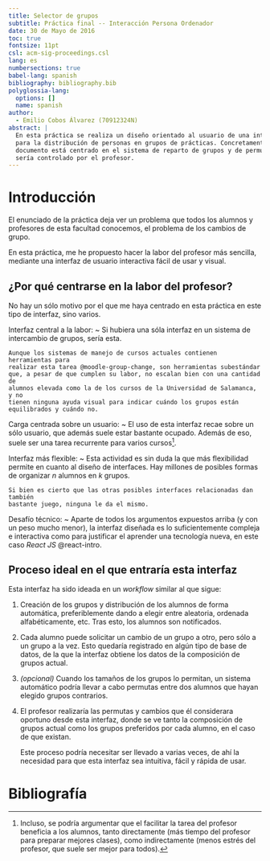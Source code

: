```yaml
---
title: Selector de grupos
subtitle: Práctica final -- Interacción Persona Ordenador
date: 30 de Mayo de 2016
toc: true
fontsize: 11pt
csl: acm-sig-proceedings.csl
lang: es
numbersections: true
babel-lang: spanish
bibliography: bibliography.bib
polyglossia-lang:
  options: []
  name: spanish
author:
  - Emilio Cobos Álvarez (70912324N)
abstract: |
  En esta práctica se realiza un diseño orientado al usuario de una interfaz
  para la distribución de personas en grupos de prácticas. Concretamente, este
  documento está centrado en el sistema de reparto de grupos y de permutas que
  sería controlado por el profesor.
---
```


# Introducción

El enunciado de la práctica deja ver un problema que todos los alumnos
y profesores de esta facultad conocemos, el problema de los cambios de grupo.

En esta práctica, me he propuesto hacer la labor del profesor más sencilla,
mediante una interfaz de usuario interactiva fácil de usar y visual.

## ¿Por qué centrarse en la labor del profesor?

No hay un sólo motivo por el que me haya centrado en esta práctica en este tipo
de interfaz, sino varios.

Interfaz central a la labor:
  ~ Si hubiera una sóla interfaz en un sistema de intercambio de grupos, sería
    esta.

    Aunque los sistemas de manejo de cursos actuales contienen herramientas para
    realizar esta tarea @moodle-group-change, son herramientas subestándar
    que, a pesar de que cumplen su labor, no escalan bien con una cantidad de
    alumnos elevada como la de los cursos de la Universidad de Salamanca, y no
    tienen ninguna ayuda visual para indicar cuándo los grupos están
    equilibrados y cuándo no.

Carga centrada sobre un usuario:
  ~ El uso de esta interfaz recae sobre un sólo usuario, que además suele estar
    bastante ocupado. Además de eso, suele ser una tarea recurrente para varios
    cursos[^even-more].

[^even-more]: Incluso, se podría argumentar que el facilitar la tarea del
profesor beneficia a los alumnos, tanto directamente (más tiempo del profesor
para preparar mejores clases), como indirectamente (menos estrés del profesor,
que suele ser mejor para todos).

Interfaz más flexible:
  ~ Esta actividad es sin duda la que más flexibilidad permite en cuanto al
    diseño de interfaces. Hay millones de posibles formas de organizar $n$
    alumnos en $k$ grupos.

    Si bien es cierto que las otras posibles interfaces relacionadas dan también
    bastante juego, ninguna le da el mismo.

Desafío técnico:
  ~ Aparte de todos los argumentos expuestos arriba (y con un peso mucho menor),
    la interfaz diseñada es lo suficientemente compleja e interactiva como para
    justificar el aprender una tecnología nueva, en este caso *React JS*
    @react-intro.

## Proceso ideal en el que entraría esta interfaz

Esta interfaz ha sido ideada en un *workflow* similar al que sigue:

 1. Creación de los grupos y distribución de los alumnos de forma automática,
    preferiblemente dando a elegir entre aleatoria, ordenada alfabéticamente,
    etc. Tras esto, los alumnos son notificados.

 2. Cada alumno puede solicitar un cambio de un grupo a otro, pero sólo a un
    grupo a la vez. Esto quedaría registrado en algún tipo de base de datos, de
    la que la interfaz obtiene los datos de la composición de grupos actual.

 3. *(opcional)* Cuando los tamaños de los grupos lo permitan, un sistema
    automático podría llevar a cabo permutas entre dos alumnos que hayan elegido
    grupos contrarios.

 4. El profesor realizaría las permutas y cambios que él considerara oportuno
    desde esta interfaz, donde se ve tanto la composición de grupos actual como
    los grupos preferidos por cada alumno, en el caso de que existan.

    Este proceso podría necesitar ser llevado a varias veces, de ahí la
    necesidad para que esta interfaz sea intuitiva, fácil y rápida de usar.

# Bibliografía
